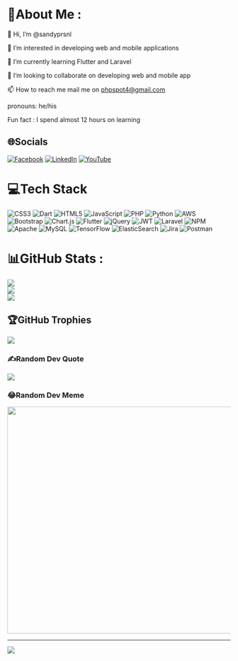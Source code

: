 # 💫About Me :
👋 Hi, I’m @sandyprsnl

👀 I’m interested in developing web and mobile applications

🌱 I’m currently learning Flutter and Laravel

💞️ I’m looking to collaborate on developing web and mobile app

📫 How to reach me mail me on phpspot4@gmail.com

  pronouns: he/his
  
  Fun fact : I spend almost 12 hours on learning 
  

## 🌐Socials
[![Facebook](https://img.shields.io/badge/Facebook-%231877F2.svg?logo=Facebook&logoColor=white)](https://facebook.com/sandeep) [![LinkedIn](https://img.shields.io/badge/LinkedIn-%230077B5.svg?logo=linkedin&logoColor=white)](https://www.linkedin.com/in/sandeep-kumar-980b84137/) [![YouTube](https://img.shields.io/badge/YouTube-%23FF0000.svg?logo=YouTube&logoColor=white)](https://youtube.com/channel/UCmWvYGbhYYpcjnOYpOTuaMg) 

# 💻Tech Stack
![CSS3](https://img.shields.io/badge/css3-%231572B6.svg?style=plastic&logo=css3&logoColor=white) ![Dart](https://img.shields.io/badge/dart-%230175C2.svg?style=plastic&logo=dart&logoColor=white) ![HTML5](https://img.shields.io/badge/html5-%23E34F26.svg?style=plastic&logo=html5&logoColor=white) ![JavaScript](https://img.shields.io/badge/javascript-%23323330.svg?style=plastic&logo=javascript&logoColor=%23F7DF1E) ![PHP](https://img.shields.io/badge/php-%23777BB4.svg?style=plastic&logo=php&logoColor=white) ![Python](https://img.shields.io/badge/python-3670A0?style=plastic&logo=python&logoColor=ffdd54) ![AWS](https://img.shields.io/badge/AWS-%23FF9900.svg?style=plastic&logo=amazon-aws&logoColor=white) ![Bootstrap](https://img.shields.io/badge/bootstrap-%23563D7C.svg?style=plastic&logo=bootstrap&logoColor=white) ![Chart.js](https://img.shields.io/badge/chart.js-F5788D.svg?style=plastic&logo=chart.js&logoColor=white) ![Flutter](https://img.shields.io/badge/Flutter-%2302569B.svg?style=plastic&logo=Flutter&logoColor=white) ![jQuery](https://img.shields.io/badge/jquery-%230769AD.svg?style=plastic&logo=jquery&logoColor=white) ![JWT](https://img.shields.io/badge/JWT-black?style=plastic&logo=JSON%20web%20tokens) ![Laravel](https://img.shields.io/badge/laravel-%23FF2D20.svg?style=plastic&logo=laravel&logoColor=white) ![NPM](https://img.shields.io/badge/NPM-%23000000.svg?style=plastic&logo=npm&logoColor=white) ![Apache](https://img.shields.io/badge/apache-%23D42029.svg?style=plastic&logo=apache&logoColor=white) ![MySQL](https://img.shields.io/badge/mysql-%2300f.svg?style=plastic&logo=mysql&logoColor=white) ![TensorFlow](https://img.shields.io/badge/TensorFlow-%23FF6F00.svg?style=plastic&logo=TensorFlow&logoColor=white) ![ElasticSearch](https://img.shields.io/badge/-ElasticSearch-005571?style=plastic&logo=elasticsearch) ![Jira](https://img.shields.io/badge/jira-%230A0FFF.svg?style=plastic&logo=jira&logoColor=white) ![Postman](https://img.shields.io/badge/Postman-FF6C37?style=plastic&logo=postman&logoColor=white)
# 📊GitHub Stats :
![](https://github-readme-stats.vercel.app/api?username=sandyprsnl&theme=dracula&hide_border=true&include_all_commits=true&count_private=true)<br/>
![](https://github-readme-streak-stats.herokuapp.com/?user=sandyprsnl&theme=dracula&hide_border=true)<br/>
![](https://github-readme-stats.vercel.app/api/top-langs/?username=sandyprsnl&theme=dracula&hide_border=true&include_all_commits=true&count_private=true&layout=compact)

## 🏆GitHub Trophies
![](https://github-profile-trophy.vercel.app/?username=sandyprsnl&theme=dracula&no-frame=true&no-bg=true&margin-w=4)

### ✍️Random Dev Quote
![](https://quotes-github-readme.vercel.app/api?type=horizontal&theme=dark)

### 😂Random Dev Meme
<img src="https://random-memer.herokuapp.com/" width="512px"/>

---
[![](https://visitcount.itsvg.in/api?id=sandyprsnl&icon=0&color=9)](https://visitcount.itsvg.in)

